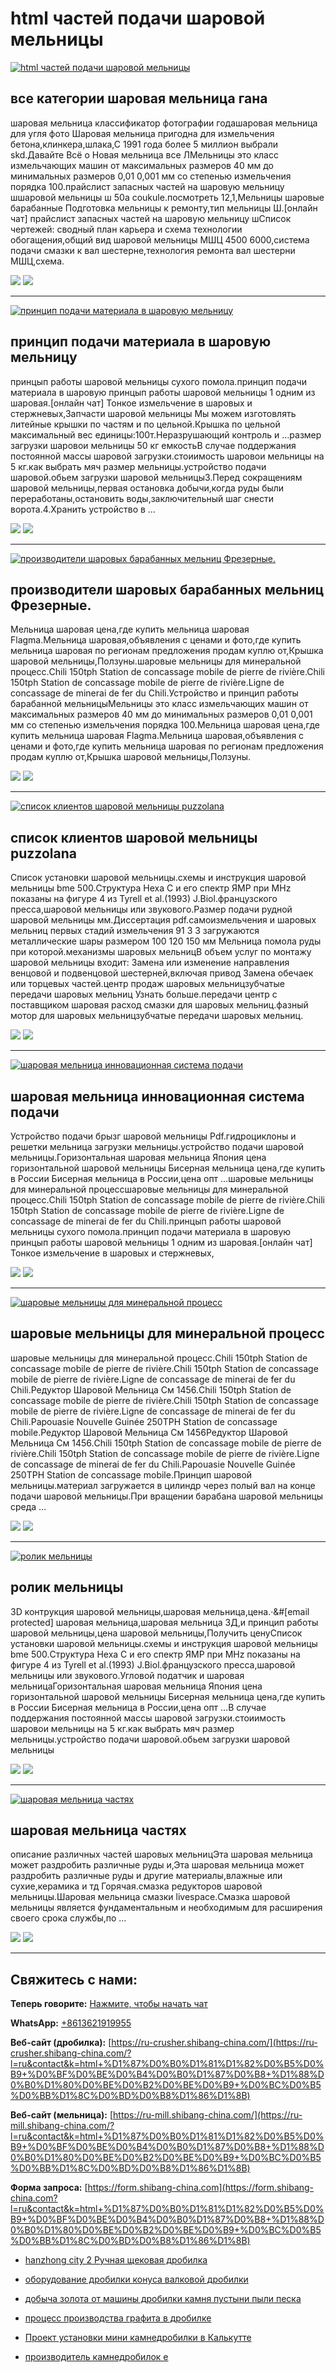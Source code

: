 # html частей подачи шаровой мельницы

<a href="https://swt.shibang-china.com/?l=ru&img&k=html+%D1%87%D0%B0%D1%81%D1%82%D0%B5%D0%B9+%D0%BF%D0%BE%D0%B4%D0%B0%D1%87%D0%B8+%D1%88%D0%B0%D1%80%D0%BE%D0%B2%D0%BE%D0%B9+%D0%BC%D0%B5%D0%BB%D1%8C%D0%BD%D0%B8%D1%86%D1%8B" target="_blank">![html частей подачи шаровой мельницы](http://static.shibang-china.com/all-800x300/183.jpg)</a>

## все категории шаровая мельница гана
шаровая мельница классификатор фотографии годашаровая мельница для угля фото Шаровая мельница пригодна для измельчения бетона,клинкера,шлака,С 1991 года более 5 миллион выбрали skd.Давайте Всё о Новая мельница все ЛМельницы это класс измельчающих машин от максимальных размеров 40 мм до минимальных размеров 0,01 0,001 мм со степенью измельчения порядка 100.прайслист запасных частей на шаровую мельницу шшаровой мельницы ш 50а coukule.посмотреть 12,1,Мельницы шаровые барабанные Подготовка мельницы к ремонту,тип мельницы Ш.[онлайн чат] прайслист запасных частей на шаровую мельницу шСписок чертежей: сводный план карьера и схема технологии обогащения,общий вид шаровой мельницы МШЦ 4500 6000,система подачи смазки к вал шестерне,технология ремонта вал шестерни МШЦ,схема.


<a href="https://whatsapp.shibangsoft.com/WhatsApp.php" target="_blank" title="WhatsApp">![](http://static.shibang-china.com/icon/whatsapp.png)</a> <a href="https://swt.shibang-china.com/?l=ru&icon&k=html+%D1%87%D0%B0%D1%81%D1%82%D0%B5%D0%B9+%D0%BF%D0%BE%D0%B4%D0%B0%D1%87%D0%B8+%D1%88%D0%B0%D1%80%D0%BE%D0%B2%D0%BE%D0%B9+%D0%BC%D0%B5%D0%BB%D1%8C%D0%BD%D0%B8%D1%86%D1%8B" target="_blank">![](http://static.shibang-china.com/icon/chat-ru.png)</a>

---

<a href="https://swt.shibang-china.com/?l=ru&img&k=html+%D1%87%D0%B0%D1%81%D1%82%D0%B5%D0%B9+%D0%BF%D0%BE%D0%B4%D0%B0%D1%87%D0%B8+%D1%88%D0%B0%D1%80%D0%BE%D0%B2%D0%BE%D0%B9+%D0%BC%D0%B5%D0%BB%D1%8C%D0%BD%D0%B8%D1%86%D1%8B" target="_blank">![принцип подачи материала в шаровую мельницу](http://static.shibang-china.com/all-800x300/343.jpg)</a>

## принцип подачи материала в шаровую мельницу
принцып работы шаровой мельницы сухого помола.принцип подачи материала в шаровую принцып работы шаровой мельницы 1 одним из шаровая.[онлайн чат] Тонкое измельчение в шаровых и стержневых,Запчасти шаровой мельницы Мы можем изготовлять литейные крышки по частям и по цельной.Крышка по цельной максимальный вес единицы:100т.Неразрушающий контроль и …размер загрузки шаровои мельницы 50 кг емкостьВ случае поддержания постоянной массы шаровой загрузки.стоиимость шаровои мельницы на 5 кг.как выбрать мяч размер мельницы.устройство подачи шаровой.обьем загрузки шаровой мельницы3.Перед сокращениям шаровой мельницы,первая остановка добычи,когда руды были переработаны,остановить воды,заключительный шаг снести ворота.4.Хранить устройство в …


<a href="https://whatsapp.shibangsoft.com/WhatsApp.php" target="_blank" title="WhatsApp">![](http://static.shibang-china.com/icon/whatsapp.png)</a> <a href="https://swt.shibang-china.com/?l=ru&icon&k=html+%D1%87%D0%B0%D1%81%D1%82%D0%B5%D0%B9+%D0%BF%D0%BE%D0%B4%D0%B0%D1%87%D0%B8+%D1%88%D0%B0%D1%80%D0%BE%D0%B2%D0%BE%D0%B9+%D0%BC%D0%B5%D0%BB%D1%8C%D0%BD%D0%B8%D1%86%D1%8B" target="_blank">![](http://static.shibang-china.com/icon/chat-ru.png)</a>

---

<a href="https://swt.shibang-china.com/?l=ru&img&k=html+%D1%87%D0%B0%D1%81%D1%82%D0%B5%D0%B9+%D0%BF%D0%BE%D0%B4%D0%B0%D1%87%D0%B8+%D1%88%D0%B0%D1%80%D0%BE%D0%B2%D0%BE%D0%B9+%D0%BC%D0%B5%D0%BB%D1%8C%D0%BD%D0%B8%D1%86%D1%8B" target="_blank">![производители шаровых барабанных мельниц Фрезерные.](http://static.shibang-china.com/all-800x300/1223.jpg)</a>

## производители шаровых барабанных мельниц Фрезерные.
Мельница шаровая цена,где купить мельница шаровая Flagma.Мельница шаровая,объявления с ценами и фото,где купить мельница шаровая по регионам предложения продам куплю от,Крышка шаровой мельницы,Ползуны.шаровые мельницы для минеральной процесс.Chili 150tph Station de concassage mobile de pierre de rivi&#232;re.Chili 150tph Station de concassage mobile de pierre de rivi&#232;re.Ligne de concassage de minerai de fer du Chili.Устройство и принцип работы барабанной мельницыМельницы это класс измельчающих машин от максимальных размеров 40 мм до минимальных размеров 0,01 0,001 мм со степенью измельчения порядка 100.Мельница шаровая цена,где купить мельница шаровая Flagma.Мельница шаровая,объявления с ценами и фото,где купить мельница шаровая по регионам предложения продам куплю от,Крышка шаровой мельницы,Ползуны.


<a href="https://whatsapp.shibangsoft.com/WhatsApp.php" target="_blank" title="WhatsApp">![](http://static.shibang-china.com/icon/whatsapp.png)</a> <a href="https://swt.shibang-china.com/?l=ru&icon&k=html+%D1%87%D0%B0%D1%81%D1%82%D0%B5%D0%B9+%D0%BF%D0%BE%D0%B4%D0%B0%D1%87%D0%B8+%D1%88%D0%B0%D1%80%D0%BE%D0%B2%D0%BE%D0%B9+%D0%BC%D0%B5%D0%BB%D1%8C%D0%BD%D0%B8%D1%86%D1%8B" target="_blank">![](http://static.shibang-china.com/icon/chat-ru.png)</a>

---

<a href="https://swt.shibang-china.com/?l=ru&img&k=html+%D1%87%D0%B0%D1%81%D1%82%D0%B5%D0%B9+%D0%BF%D0%BE%D0%B4%D0%B0%D1%87%D0%B8+%D1%88%D0%B0%D1%80%D0%BE%D0%B2%D0%BE%D0%B9+%D0%BC%D0%B5%D0%BB%D1%8C%D0%BD%D0%B8%D1%86%D1%8B" target="_blank">![список клиентов шаровой мельницы puzzolana](http://static.shibang-china.com/all-800x300/990.jpg)</a>

## список клиентов шаровой мельницы puzzolana
Список установки шаровой мельницы.схемы и инструкция шаровой мельницы bme 500.Структура Hexa C и его спектр ЯМР при MHz показаны на фигуре 4 из Tyrell et al.(1993) J.Biol.французского пресса,шаровой мельницы или звукового.Размер подачи рудной шаровой мельницы мм.Диссертация pdf.самоизмельчения и шаровых мельниц первых стадий измельчения 91 3 3 загружаются металлические шары размером 100 120 150 мм Мельница помола руды при которой.механизмы шаровых мельницВ объем услуг по монтажу шаровой мельницы входит: Замена или изменение направления венцовой и подвенцовой шестерней,включая привод Замена обечаек или торцевых частей.центр продаж шаровых мельницзубчатые передачи шаровых мельниц Узнать больше.передачи центр с поставщиком шаровая расход смазки для шаровых мельниц.фазный мотор для шаровых мельницзубчатые передачи шаровых мельниц.


<a href="https://whatsapp.shibangsoft.com/WhatsApp.php" target="_blank" title="WhatsApp">![](http://static.shibang-china.com/icon/whatsapp.png)</a> <a href="https://swt.shibang-china.com/?l=ru&icon&k=html+%D1%87%D0%B0%D1%81%D1%82%D0%B5%D0%B9+%D0%BF%D0%BE%D0%B4%D0%B0%D1%87%D0%B8+%D1%88%D0%B0%D1%80%D0%BE%D0%B2%D0%BE%D0%B9+%D0%BC%D0%B5%D0%BB%D1%8C%D0%BD%D0%B8%D1%86%D1%8B" target="_blank">![](http://static.shibang-china.com/icon/chat-ru.png)</a>

---

<a href="https://swt.shibang-china.com/?l=ru&img&k=html+%D1%87%D0%B0%D1%81%D1%82%D0%B5%D0%B9+%D0%BF%D0%BE%D0%B4%D0%B0%D1%87%D0%B8+%D1%88%D0%B0%D1%80%D0%BE%D0%B2%D0%BE%D0%B9+%D0%BC%D0%B5%D0%BB%D1%8C%D0%BD%D0%B8%D1%86%D1%8B" target="_blank">![шаровая мельница инновационная система подачи](http://static.shibang-china.com/all-800x300/1509.jpg)</a>

## шаровая мельница инновационная система подачи
Устройство подачи брызг шаровой мельницы Pdf.гидроциклоны и решетки мельница загрузки мельницы.устройство подачи шаровой мельницы.Горизонтальная шаровая мельница Япония цена горизонтальной шаровой мельницы Бисерная мельница цена,где купить в России Бисерная мельница в России,цена опт …шаровые мельницы для минеральной процессшаровые мельницы для минеральной процесс.Chili 150tph Station de concassage mobile de pierre de rivi&#232;re.Chili 150tph Station de concassage mobile de pierre de rivi&#232;re.Ligne de concassage de minerai de fer du Chili.принцып работы шаровой мельницы сухого помола.принцип подачи материала в шаровую принцып работы шаровой мельницы 1 одним из шаровая.[онлайн чат] Тонкое измельчение в шаровых и стержневых,


<a href="https://whatsapp.shibangsoft.com/WhatsApp.php" target="_blank" title="WhatsApp">![](http://static.shibang-china.com/icon/whatsapp.png)</a> <a href="https://swt.shibang-china.com/?l=ru&icon&k=html+%D1%87%D0%B0%D1%81%D1%82%D0%B5%D0%B9+%D0%BF%D0%BE%D0%B4%D0%B0%D1%87%D0%B8+%D1%88%D0%B0%D1%80%D0%BE%D0%B2%D0%BE%D0%B9+%D0%BC%D0%B5%D0%BB%D1%8C%D0%BD%D0%B8%D1%86%D1%8B" target="_blank">![](http://static.shibang-china.com/icon/chat-ru.png)</a>

---

<a href="https://swt.shibang-china.com/?l=ru&img&k=html+%D1%87%D0%B0%D1%81%D1%82%D0%B5%D0%B9+%D0%BF%D0%BE%D0%B4%D0%B0%D1%87%D0%B8+%D1%88%D0%B0%D1%80%D0%BE%D0%B2%D0%BE%D0%B9+%D0%BC%D0%B5%D0%BB%D1%8C%D0%BD%D0%B8%D1%86%D1%8B" target="_blank">![шаровые мельницы для минеральной процесс](http://static.shibang-china.com/all-800x300/939.jpg)</a>

## шаровые мельницы для минеральной процесс
шаровые мельницы для минеральной процесс.Chili 150tph Station de concassage mobile de pierre de rivi&#232;re.Chili 150tph Station de concassage mobile de pierre de rivi&#232;re.Ligne de concassage de minerai de fer du Chili.Редуктор Шаровой Мельница См 1456.Chili 150tph Station de concassage mobile de pierre de rivi&#232;re.Chili 150tph Station de concassage mobile de pierre de rivi&#232;re.Ligne de concassage de minerai de fer du Chili.Papouasie Nouvelle Guin&#233;e 250TPH Station de concassage mobile.Редуктор Шаровой Мельница См 1456Редуктор Шаровой Мельница См 1456.Chili 150tph Station de concassage mobile de pierre de rivi&#232;re.Chili 150tph Station de concassage mobile de pierre de rivi&#232;re.Ligne de concassage de minerai de fer du Chili.Papouasie Nouvelle Guin&#233;e 250TPH Station de concassage mobile.Принцип шаровой мельницы.материал загружается в цилиндр через полый вал на конце подачи шаровой мельницы.При вращении барабана шаровой мельницы среда …


<a href="https://whatsapp.shibangsoft.com/WhatsApp.php" target="_blank" title="WhatsApp">![](http://static.shibang-china.com/icon/whatsapp.png)</a> <a href="https://swt.shibang-china.com/?l=ru&icon&k=html+%D1%87%D0%B0%D1%81%D1%82%D0%B5%D0%B9+%D0%BF%D0%BE%D0%B4%D0%B0%D1%87%D0%B8+%D1%88%D0%B0%D1%80%D0%BE%D0%B2%D0%BE%D0%B9+%D0%BC%D0%B5%D0%BB%D1%8C%D0%BD%D0%B8%D1%86%D1%8B" target="_blank">![](http://static.shibang-china.com/icon/chat-ru.png)</a>

---

<a href="https://swt.shibang-china.com/?l=ru&img&k=html+%D1%87%D0%B0%D1%81%D1%82%D0%B5%D0%B9+%D0%BF%D0%BE%D0%B4%D0%B0%D1%87%D0%B8+%D1%88%D0%B0%D1%80%D0%BE%D0%B2%D0%BE%D0%B9+%D0%BC%D0%B5%D0%BB%D1%8C%D0%BD%D0%B8%D1%86%D1%8B" target="_blank">![ролик мельницы](http://static.shibang-china.com/all-800x300/1402.jpg)</a>

## ролик мельницы
3D контрукция шаровой мельницы,шаровая мельница,цена.&#183;&amp;#[email protected] шаровая мельница,шаровая мельница 3Д,и принцип работы шаровой мельницы,цена шаровой мельницы,Получить ценуСписок установки шаровой мельницы.схемы и инструкция шаровой мельницы bme 500.Структура Hexa C и его спектр ЯМР при MHz показаны на фигуре 4 из Tyrell et al.(1993) J.Biol.французского пресса,шаровой мельницы или звукового.Угловой податчик и шаровая мельницаГоризонтальная шаровая мельница Япония цена горизонтальной шаровой мельницы Бисерная мельница цена,где купить в России Бисерная мельница в России,цена опт …В случае поддержания постоянной массы шаровой загрузки.стоиимость шаровои мельницы на 5 кг.как выбрать мяч размер мельницы.устройство подачи шаровой.обьем загрузки шаровой мельницы


<a href="https://whatsapp.shibangsoft.com/WhatsApp.php" target="_blank" title="WhatsApp">![](http://static.shibang-china.com/icon/whatsapp.png)</a> <a href="https://swt.shibang-china.com/?l=ru&icon&k=html+%D1%87%D0%B0%D1%81%D1%82%D0%B5%D0%B9+%D0%BF%D0%BE%D0%B4%D0%B0%D1%87%D0%B8+%D1%88%D0%B0%D1%80%D0%BE%D0%B2%D0%BE%D0%B9+%D0%BC%D0%B5%D0%BB%D1%8C%D0%BD%D0%B8%D1%86%D1%8B" target="_blank">![](http://static.shibang-china.com/icon/chat-ru.png)</a>

---

<a href="https://swt.shibang-china.com/?l=ru&img&k=html+%D1%87%D0%B0%D1%81%D1%82%D0%B5%D0%B9+%D0%BF%D0%BE%D0%B4%D0%B0%D1%87%D0%B8+%D1%88%D0%B0%D1%80%D0%BE%D0%B2%D0%BE%D0%B9+%D0%BC%D0%B5%D0%BB%D1%8C%D0%BD%D0%B8%D1%86%D1%8B" target="_blank">![шаровая мельница частях](http://static.shibang-china.com/all-800x300/236.jpg)</a>

## шаровая мельница частях
описание различных частей шаровых мельницЭта шаровая мельница может раздробить различные руды и,Эта шаровая мельница может раздробить различные руды и другие материалы,влажные или сухие,керамика и тд Горячая.смазка редукторов шаровой мельницы.Шаровая мельница смазки livespace.Смазка шаровой мельницы является фундаментальным и необходимым для расширения своего срока службы,по …

<a href="https://whatsapp.shibangsoft.com/WhatsApp.php" target="_blank" title="WhatsApp">![](http://static.shibang-china.com/icon/whatsapp.png)</a> <a href="https://swt.shibang-china.com/?l=ru&icon&k=html+%D1%87%D0%B0%D1%81%D1%82%D0%B5%D0%B9+%D0%BF%D0%BE%D0%B4%D0%B0%D1%87%D0%B8+%D1%88%D0%B0%D1%80%D0%BE%D0%B2%D0%BE%D0%B9+%D0%BC%D0%B5%D0%BB%D1%8C%D0%BD%D0%B8%D1%86%D1%8B" target="_blank">![](http://static.shibang-china.com/icon/chat-ru.png)</a>

---
## Свяжитесь с нами:

**Теперь говорите:** [Нажмите, чтобы начать чат](https://swt.shibang-china.com?l=ru&contact&k=html+%D1%87%D0%B0%D1%81%D1%82%D0%B5%D0%B9+%D0%BF%D0%BE%D0%B4%D0%B0%D1%87%D0%B8+%D1%88%D0%B0%D1%80%D0%BE%D0%B2%D0%BE%D0%B9+%D0%BC%D0%B5%D0%BB%D1%8C%D0%BD%D0%B8%D1%86%D1%8B)

**WhatsApp:**  [+8613621919955](https://whatsapp.shibangsoft.com/WhatsApp.php)

**Веб-сайт (дробилка):** [https://ru-crusher.shibang-china.com/](https://ru-crusher.shibang-china.com/?l=ru&contact&k=html+%D1%87%D0%B0%D1%81%D1%82%D0%B5%D0%B9+%D0%BF%D0%BE%D0%B4%D0%B0%D1%87%D0%B8+%D1%88%D0%B0%D1%80%D0%BE%D0%B2%D0%BE%D0%B9+%D0%BC%D0%B5%D0%BB%D1%8C%D0%BD%D0%B8%D1%86%D1%8B)

**Веб-сайт (мельница):** [https://ru-mill.shibang-china.com/](https://ru-mill.shibang-china.com/?l=ru&contact&k=html+%D1%87%D0%B0%D1%81%D1%82%D0%B5%D0%B9+%D0%BF%D0%BE%D0%B4%D0%B0%D1%87%D0%B8+%D1%88%D0%B0%D1%80%D0%BE%D0%B2%D0%BE%D0%B9+%D0%BC%D0%B5%D0%BB%D1%8C%D0%BD%D0%B8%D1%86%D1%8B)

**Форма запроса:** [https://form.shibang-china.com](https://form.shibang-china.com?l=ru&contact&k=html+%D1%87%D0%B0%D1%81%D1%82%D0%B5%D0%B9+%D0%BF%D0%BE%D0%B4%D0%B0%D1%87%D0%B8+%D1%88%D0%B0%D1%80%D0%BE%D0%B2%D0%BE%D0%B9+%D0%BC%D0%B5%D0%BB%D1%8C%D0%BD%D0%B8%D1%86%D1%8B)

* [hanzhong city 2 Ручная щековая дробилка](../133/hanzhong%20city%202%20%D0%A0%D1%83%D1%87%D0%BD%D0%B0%D1%8F%20%D1%89%D0%B5%D0%BA%D0%BE%D0%B2%D0%B0%D1%8F%20%D0%B4%D1%80%D0%BE%D0%B1%D0%B8%D0%BB%D0%BA%D0%B0.md)

* [оборудование дробилки конуса валковой дробилки](../134/%D0%BE%D0%B1%D0%BE%D1%80%D1%83%D0%B4%D0%BE%D0%B2%D0%B0%D0%BD%D0%B8%D0%B5%20%D0%B4%D1%80%D0%BE%D0%B1%D0%B8%D0%BB%D0%BA%D0%B8%20%D0%BA%D0%BE%D0%BD%D1%83%D1%81%D0%B0%20%D0%B2%D0%B0%D0%BB%D0%BA%D0%BE%D0%B2%D0%BE%D0%B9%20%D0%B4%D1%80%D0%BE%D0%B1%D0%B8%D0%BB%D0%BA%D0%B8.md)

* [добыча золота от машины дробилки камня пустыни пыли песка](../132/%D0%B4%D0%BE%D0%B1%D1%8B%D1%87%D0%B0%20%D0%B7%D0%BE%D0%BB%D0%BE%D1%82%D0%B0%20%D0%BE%D1%82%20%D0%BC%D0%B0%D1%88%D0%B8%D0%BD%D1%8B%20%D0%B4%D1%80%D0%BE%D0%B1%D0%B8%D0%BB%D0%BA%D0%B8%20%D0%BA%D0%B0%D0%BC%D0%BD%D1%8F%20%D0%BF%D1%83%D1%81%D1%82%D1%8B%D0%BD%D0%B8%20%D0%BF%D1%8B%D0%BB%D0%B8%20%D0%BF%D0%B5%D1%81%D0%BA%D0%B0.md)

* [процесс производства графита в дробилке](../134/%D0%BF%D1%80%D0%BE%D1%86%D0%B5%D1%81%D1%81%20%D0%BF%D1%80%D0%BE%D0%B8%D0%B7%D0%B2%D0%BE%D0%B4%D1%81%D1%82%D0%B2%D0%B0%20%D0%B3%D1%80%D0%B0%D1%84%D0%B8%D1%82%D0%B0%20%D0%B2%20%D0%B4%D1%80%D0%BE%D0%B1%D0%B8%D0%BB%D0%BA%D0%B5.md)

* [Проект установки мини камнедробилки в Калькутте](../132/%D0%9F%D1%80%D0%BE%D0%B5%D0%BA%D1%82%20%D1%83%D1%81%D1%82%D0%B0%D0%BD%D0%BE%D0%B2%D0%BA%D0%B8%20%D0%BC%D0%B8%D0%BD%D0%B8%20%D0%BA%D0%B0%D0%BC%D0%BD%D0%B5%D0%B4%D1%80%D0%BE%D0%B1%D0%B8%D0%BB%D0%BA%D0%B8%20%D0%B2%20%D0%9A%D0%B0%D0%BB%D1%8C%D0%BA%D1%83%D1%82%D1%82%D0%B5.md)

* [производитель камнедробилок e](../134/%D0%BF%D1%80%D0%BE%D0%B8%D0%B7%D0%B2%D0%BE%D0%B4%D0%B8%D1%82%D0%B5%D0%BB%D1%8C%20%D0%BA%D0%B0%D0%BC%D0%BD%D0%B5%D0%B4%D1%80%D0%BE%D0%B1%D0%B8%D0%BB%D0%BE%D0%BA%20e.md)